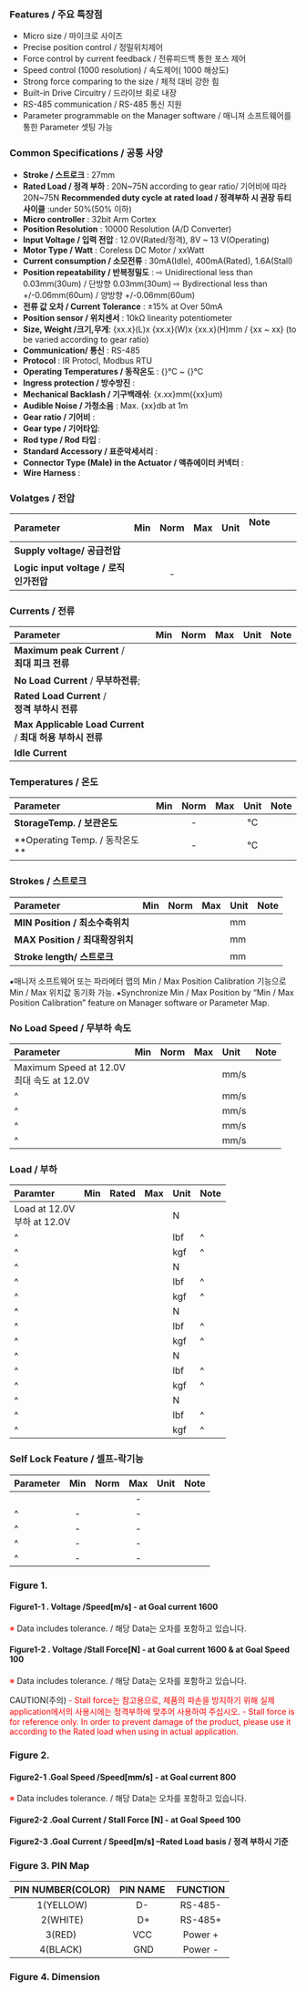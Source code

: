 ### Features / 주요 특장점
-  Micro size / 마이크로 사이즈
-  Precise position control / 정밀위치제어
-  Force control by current feedback / 전류피드백 통한 포스 제어
-  Speed control (1000 resolution) / 속도제어( 1000 해상도)
-  Strong force comparing to the size / 체적 대비 강한 힘
-  Built-in Drive Circuitry / 드라이브 회로 내장
-  RS-485 communication / RS-485 통신 지원
-  Parameter programmable on the Manager software / 매니져 소프트웨어를 통한 Parameter 셋팅 가능

### Common Specifications / 공통 사양
-  **Stroke / 스트로크** : 27mm 
-  **Rated Load / 정격 부하** : 20N~75N according to gear ratio/ 기어비에 따라 20N~75N
   **Recommended duty cycle at rated load / 정격부하 시 권장 듀티사이클** :under 50%(50% 이하)
-  **Micro controller** : 32bit Arm Cortex
-  **Position Resolution** :  10000 Resolution (A/D Converter)
-  **Input Voltage / 입력 전압** : 12.0V(Rated/정격), 8V ~ 13 V(Operating)
-  **Motor Type / Watt** : Coreless DC Motor / xxWatt
-  **Current consumption / 소모전류** : 30mA(Idle), 400mA(Rated), 1.6A(Stall)
-  **Position repeatability / 반복정밀도** : 
  ⇨ Unidirectional less than 0.03mm(30um) / 단방향 0.03mm(30um)
  ⇨ Bydirectional less than +/-0.06mm(60um) / 양방향 +/-0.06mm(60um)
-  **전류 값 오차 / Current Tolerance** : ±15% at Over 50mA
-  **Position sensor / 위치센서** : 10kΩ linearity potentiometer
-  **Size, Weight /크기,무게**: {xx.x}(L)x {xx.x}(W)x {xx.x}(H)mm / {xx ~ xx} (to be varied according to gear ratio)
-  **Communication/ 통신** : RS-485
-  **Protocol** :  IR Protocl, Modbus RTU
-  **Operating Temperatures / 동작온도** : {}℃ ~ {}℃
-  **Ingress protection / 방수방진** : 
-  **Mechanical Backlash / 기구백래쉬**: {x.xx}mm({xx}um)
-  **Audible Noise / 가청소음** : Max. {xx}db at 1m
-  **Gear ratio / 기어비** : 
-  **Gear type / 기어타입**: 
- **Rod type / Rod 타입** :
- **Standard Accessory / 표준악세서리** :
- **Connector Type (Male) in the Actuator / 액츄에이터 커넥터** : 
- **Wire Harness** : 

### Volatges / 전압

|   Parameter                                    |       Min                    |       Norm         |       Max          |     Unit         |   Note&nbsp; &nbsp; &nbsp; &nbsp; &nbsp; &nbsp; &nbsp;   |
|:-----------------------------------------------|:----------------------------:|:------------------:|:------------------:|:----------------:|:---------------------------------------------------------|
|  **Supply voltage/ 공급전압**                      |                              |                    |                    |                  |                                                          |
|  **Logic input voltage / 로직인가전압**              |                              |        -           |                    |                  |                                                          |  

### Currents / 전류

|   Parameter                                                                                                                                                                                                                  |     Min     |     Norm               |     Max        |     Unit        |     Note                                                                                                            |
|:-----------------------------------------------------------------------------------------------------------------------------------------------------------------------------------------------------------------------------|:-----------:|:----------------------:|:--------------:|:----------------|:--------------------------------------------------------------------------------------------------------------------|
|        <div>**Maximum peak Current** /&nbsp;</div><div>**최대 피크 전류**</div>                                                                                                                                                    |             |                        |                |                 |                                                                                                                     |
|    **No Load Current** / **무부하전류**;                                                                                                                                                                                          |             |                        |                |                 |                                                                                                                     |
|        <div>**Rated Load Current** /&nbsp;</div><div>**정격 부하시 전류**</div>                                                                                                                                                     |             |                        |                |                 |      <div><br></div>                                                                                                |
|        <div>**Max Applicable Load Current**&nbsp;</div><div>/ **최대 허용 부하시 전류**</div>                                                                                                                                         |             |                        |                |                 |      <div><br></div>                                                                                                |
|    **Idle Current**                                                                                                                                                                                                          |             |                        |                |                 |                                                                                                                     |  

### Temperatures / 온도

|  Parameter                    |  Min  |  Norm  |  Max  |  Unit  |  Note  |
|:------------------------------|:-----:|:------:|:------|:------:|:-------|
|  **StorageTemp. / 보관온도**      |       |   -    |       |   ℃    |        |
|  **Operating Temp. / 동작온도 **  |       |   -    |       |   ℃    |        |  

### Strokes / 스트로크

| Parameter                 | Min | Norm | Max | Unit | Note                          |
|:--------------------------|:----|:-----|:----|:-----|:------------------------------|
| **MIN Position / 최소수축위치** |     |      |     |  mm  |                               |
| **MAX Position / 최대확장위치** |     |      |     |  mm  |                               |
| **Stroke length/ 스트로크**   |     |      |     |  mm  |                               |  

⁕매니저 소프트웨어 또는 파라메터 맵의 Min / Max Position Calibration 기능으로 Min / Max 위치값 동기화 가능.
⁕Synchronize Min / Max Position by “Min / Max Position Calibration” feature on Manager software or Parameter 
Map.

### No Load Speed / 무부하 속도

| Parameter                                                     | Min | Norm | Max | Unit   | Note              |
|:--------------------------------------------------------------|:----|:-----|:----|:-------|:------------------|
|  <div>Maximum Speed at 12.0V</div><div>최대 속도 at 12.0V</div>   |     |      |     |  mm/s  |                   |
| ^                                                             |     |      |     |  mm/s  |                   |
| ^                                                             |     |      |     |  mm/s  |  <div><br></div>  |
| ^                                                             |     |      |     |  mm/s  |                   |
| ^                                                             |     |      |     |  mm/s  |                   |  

### Load / 부하

| Paramter                                              | Min | Rated | Max | Unit                               | Note                                         |
|:------------------------------------------------------|:----|:------|:----|:-----------------------------------|:---------------------------------------------|
|    <div>Load at 12.0V</div><div>부하 at 12.0V</div>     |     |       |     |    N                               |                                              |
| ^                                                     |     |       |     |    lbf                             |  ^                                           |
| ^                                                     |     |       |     |    kgf                             |   ^                                          |
| ^                                                     |     |       |     |    N                               |                                              |
| ^                                                     |     |       |     |    lbf                             |   ^                                          |
| ^                                                     |     |       |     |    kgf                             |   ^                                          |
| ^                                                     |     |       |     |    N                               |                                              |
| ^                                                     |     |       |     |    lbf                             |   ^                                          |
| ^                                                     |     |       |     |    kgf                             |   ^                                          |
| ^                                                     |     |       |     |    N                               |                                              |
| ^                                                     |     |       |     |    lbf                             |   ^                                          |
| ^                                                     |     |       |     |    kgf                             |   ^                                          |
| ^                                                     |     |       |     |    N                               |    <div><br></div>                           |
| ^                                                     |     |       |     |    lbf                             |   ^                                          |
| ^                                                     |     |       |     |    kgf                             |   ^                                          |  

### Self Lock Feature / 셀프-락기능

| Parameter | Min | Norm                                  | Max | Unit | Note                             |
|:----------|:---:|:-------------------------------------:|:---:|:-----|:---------------------------------|
|           |     |                                       |  -  |      |  <div><br></div>                 |
| ^         |  -  |                                       |  -  |      |                                  |
| ^         |  -  |  <div><br></div>                      |  -  |      |  <div><br></div>                 |
| ^         |  -  |                                       |  -  |      |                                  |
| ^         |  -  |                                       |  -  |      |                                  |  

### Figure 1.
#### Figure1-1 . Voltage /Speed<font color="#000000">[m/s]</font> - at Goal current 1600

<font color="#ff0000">※</font> Data includes tolerance. / 해당 Data는 오차를 포함하고 있습니다.

#### Figure1-2 . Voltage /Stall Force<font color="#000000">[N]</font> - at Goal current 1600 & at Goal Speed 100

<font color="#ff0000">※ </font>Data includes tolerance. / 해당 Data는 오차를 포함하고 있습니다.

CAUTION(주의)
<font color="#ff0000">- Stall force는 참고용으로, 제품의 파손을 방지하기 위해 실제 application에서의 사용시에는 정격부하에 맞추어 사용하여 주십시오.</font>
<font color="#ff0000">- Stall force is for reference only. In order to prevent damage of the product, please use it according to the Rated load when using in actual application.</font>

### Figure 2.
#### Figure2-1 .Goal Speed /Speed<font color="#000000">[mm/s]</font> - at Goal current 800

<font color="#ff0000">※</font> Data includes tolerance. / 해당 Data는 오차를 포함하고 있습니다.

#### Figure2-2 .Goal Current / Stall Force <font color="#000000">[N]</font> - at Goal Speed 100


#### Figure2-3 .Goal Current / Speed<font color="#000000">[m/s]</font> –Rated Load basis / 정격 부하시 기준

### Figure 3. PIN Map

| PIN NUMBER(COLOR) | PIN NAME&nbsp; | <div>FUNCTION</div> |
|:------------------:|:---------------:|:--------------------:|
|         1(YELLOW) | D-&nbsp;       | RS-485-             |
|          2(WHITE) | D+             | <div>RS-485+</div>  |
|      3(RED)&nbsp; | VCC&nbsp;      | Power +             |
|    4(BLACK)&nbsp; | GND            | Power -             |  


### Figure 4. Dimension

